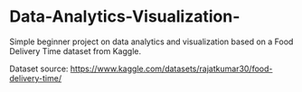 # Data-Analytics-Visualization-
Simple beginner project on data analytics and visualization based on a Food Delivery Time dataset from Kaggle.

Dataset source: https://www.kaggle.com/datasets/rajatkumar30/food-delivery-time/

